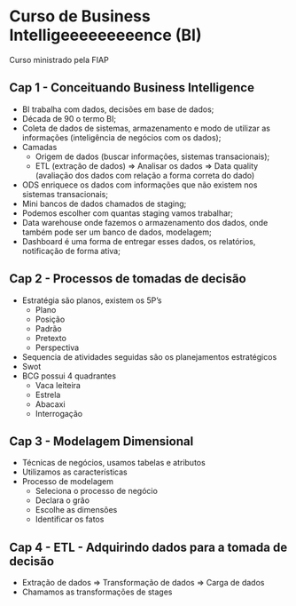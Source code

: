 # Curso de Business Intelligeeeeeeeeence (BI)

Curso ministrado pela FIAP

## Cap 1 - Conceituando Business Intelligence

- BI trabalha com dados, decisões em base de dados;
- Década de 90 o termo BI;
- Coleta de dados de sistemas, armazenamento e modo de utilizar as informações (inteligência de negócios com os dados);
- Camadas
    - Origem de dados (buscar informações, sistemas transacionais);
    - ETL (extração de dados) ⇒ Analisar os dados ⇒ Data quality (avaliação dos dados com relação a forma correta do dado)
- ODS enriquece os dados com informações que não existem nos sistemas transacionais;
- Mini bancos de dados chamados de staging;
- Podemos escolher com quantas staging vamos trabalhar;
- Data warehouse onde fazemos o armazenamento dos dados, onde também pode ser um banco de dados, modelagem;
- Dashboard é uma forma de entregar esses dados, os relatórios, notificação de forma ativa;

## Cap 2 - Processos de tomadas de decisão

- Estratégia são planos, existem os 5P’s
    - Plano
    - Posição
    - Padrão
    - Pretexto
    - Perspectiva
- Sequencia de atividades seguidas são os planejamentos estratégicos
- Swot
- BCG possui 4 quadrantes
    - Vaca leiteira
    - Estrela
    - Abacaxi
    - Interrogação

## Cap 3 - Modelagem Dimensional

- Técnicas de negócios, usamos tabelas e atributos
- Utilizamos as características
- Processo de modelagem
    - Seleciona o processo de negócio
    - Declara o grão
    - Escolhe as dimensões
    - Identificar os fatos

## Cap 4 - ETL - Adquirindo dados para a tomada de decisão

- Extração de dados ⇒ Transformação de dados ⇒ Carga de dados
- Chamamos as transformações de stages